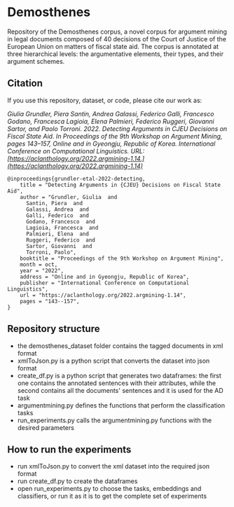 # Demosthenes

Repository of the Demosthenes corpus, a novel corpus for argument mining in legal documents composed of 40 decisions of the Court of Justice of the European Union on matters of fiscal state aid.
The corpus is annotated at three hierarchical levels: the argumentative elements, their types, and their argument schemes.


## Citation

If you use this repository, dataset, or code, please cite our work as:

*Giulia Grundler, Piera Santin, Andrea Galassi, Federico Galli, Francesco Godano, Francesca Lagioia, Elena Palmieri, Federico Ruggeri, Giovanni Sartor, and Paolo Torroni. 2022. Detecting Arguments in CJEU Decisions on Fiscal State Aid. In Proceedings of the 9th Workshop on Argument Mining, pages 143–157, Online and in Gyeongju, Republic of Korea. International Conference on Computational Linguistics. URL: [https://aclanthology.org/2022.argmining-1.14.](https://aclanthology.org/2022.argmining-1.14)*

```
@inproceedings{grundler-etal-2022-detecting,
    title = "Detecting Arguments in {CJEU} Decisions on Fiscal State Aid",
    author = "Grundler, Giulia  and
      Santin, Piera  and
      Galassi, Andrea  and
      Galli, Federico  and
      Godano, Francesco  and
      Lagioia, Francesca  and
      Palmieri, Elena  and
      Ruggeri, Federico  and
      Sartor, Giovanni  and
      Torroni, Paolo",
    booktitle = "Proceedings of the 9th Workshop on Argument Mining",
    month = oct,
    year = "2022",
    address = "Online and in Gyeongju, Republic of Korea",
    publisher = "International Conference on Computational Linguistics",
    url = "https://aclanthology.org/2022.argmining-1.14",
    pages = "143--157",
}
```


## Repository structure

* the demosthenes_dataset folder contains the tagged documents in xml format
* xmlToJson.py is a python script that converts the dataset into json format
* create_df.py is a python script that generates two dataframes: the first one contains the annotated sentences with their attributes, while the second contains all the documents' sentences and it is used for the AD task
* argumentmining.py defines the functions that perform the classification tasks
* run_experiments.py calls the argumentmining.py functions with the desired parameters


## How to run the experiments

* run xmlToJson.py to convert the xml dataset into the required json format
* run create_df.py to create the dataframes
* open run_experiments.py to choose the tasks, embeddings and classifiers, or run it as it is to get the complete set of experiments
